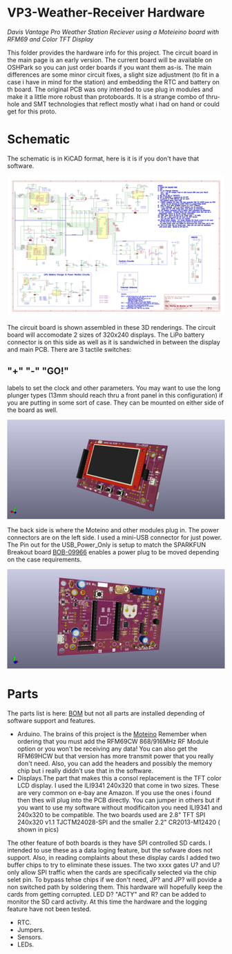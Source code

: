 # VP3-Weather-Receiver Hardware
*Davis Vantage Pro Weather Station Reciever using a Moteieino board with RFM69 and Color TFT Display*

This folder provides the hardware info for this project. The circuit board in the main page is an early version.  The current board will be available on OSHPark so you can just order boards if you want them as-is.  The main differences are some minor circuit fixes, a slight size adjustment (to fit in a case i have in mind for the station) and embedding the RTC and battery on th board.  The original PCB was ony intended to use plug in modules and make it a little more robust than protoboards.  It is a strange combo of thru-hole and SMT technologies that reflect mostly what i had on hand or could get for this proto. 

# Schematic

The schematic is in KiCAD format, here is it is if you don't have that software. 

![VP2_TFT-Weather-Receiver](https://github.com/b-wave/VP2_TFT-Weather-Receiver/blob/master/Docs/Schematic.png)

The circuit board is shown assembled in these 3D renderings.  The circuit board will accomodate 2 sizes of 320x240 displays. The LiPo battery connector is on this side as well as it is sandwiched in between the display and main PCB.  There are 3 tactile switches:
## "+"  "-"  "GO!" ##
labels to set the clock and other parameters. You may want to use the long plunger types (13mm should reach thru a front panel in this configuration) if you are putting in some sort of case. They can be mounted on either side of the board as well. 

![VP2_TFT-Weather-Receiver](https://github.com/b-wave/VP2_TFT-Weather-Receiver/blob/master/Hardware/VP2_TFT_1_TOPSIDE.jpg)

The back side is where the Moteino and other modules plug in. The power connectors are on the left side.  I used a mini-USB connector for just power.  The Pin out for the USB_Power_Only is setup to match the SPARKFUN Breakout board 
[BOB-09966](https://www.sparkfun.com/products/9966) enables a power plug to be moved depending on the case requirements. 

![VP2_TFT-Weather-Receiver](https://github.com/b-wave/VP2_TFT-Weather-Receiver/blob/master/Hardware/VP2_TFT_1_SOLDERSIDE.jpg)

# Parts 

The parts list is here: [BOM](https://github.com/b-wave/VP2_TFT-Weather-Receiver/blob/master/Hardware/VP2_TFT_1.html) but not all parts are installed depending of software support and features. 

* Arduino. The brains of this project is the [Moteino](https://lowpowerlab.com/shop/product/99)  Remember when ordering that you must add the RFM69CW 868/916MHz RF Module option or you won't be receiving any data!  You can also get the RFM69HCW but that version has more transmit power that you really don't need. Also, you can add the headers and possibly the memory chip but i really diddn't use that in the software. 
* Displays.The part that makes this a consol replacement is the TFT color LCD display. I used the ILI9341 240x320 that come in two sizes.  These are very common on e-bay ane Amazon.  If you use the ones i found then thes will plug into the PCB directly.  You can jumper in others but if you want to use my software without modificaiton you need ILI9341 and 240x320 to be compatible. The two boards  used are 2.8" TFT SPI 240x320 v1.1 TJCTM24028-SPI and the smaller 2.2" CR2013-M12420 ( shown in pics) 

The other feature of both boards is they have SPI controlled SD cards.  I intended to use these as a data loging feature, but the sofware does not support.  Also, in reading complaints about these display cards I added two buffer chips to try to eliminate these issues. The two xxxx gates U? and U? only allow SPI traffic when the cards are specifically selected via the chip selet pin. To bypass tehse chips if we don't need, JP? and JP? will povide a non switched path by soldering them. This hardware will hopefully keep the cards from getting corrupted. LED D? "ACTY" and R? can be added to monitor the SD card activity.  At this time the hardware and the logging feature have not been tested. 


* RTC.
* Jumpers.
* Sensors.
* LEDs.


